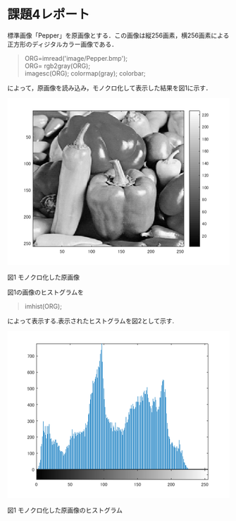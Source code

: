 # 課題4レポート

標準画像「Pepper」を原画像とする．この画像は縦256画素，横256画素による正方形のディジタルカラー画像である．

> ORG=imread('image/Pepper.bmp');  
> ORG= rgb2gray(ORG);  
> imagesc(ORG); colormap(gray); colorbar;

によって，原画像を読み込み，モノクロ化して表示した結果を図1に示す．

![モノクロ化した原画像](https://github.com/Shalter774/lecture_image_processing/blob/master/work04_res/0_mono.png)  

図1 モノクロ化した原画像

図1の画像のヒストグラムを

> imhist(ORG);

によって表示する.表示されたヒストグラムを図2として示す.

![ヒストグラム](https://github.com/Shalter774/lecture_image_processing/blob/master/work04_res/1_hist.png)  

図1 モノクロ化した原画像のヒストグラム
